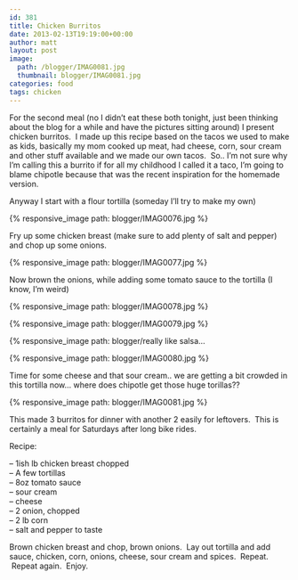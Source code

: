 ```yaml
---
id: 381
title: Chicken Burritos
date: 2013-02-13T19:19:00+00:00
author: matt
layout: post
image:
  path: /blogger/IMAG0081.jpg
  thumbnail: blogger/IMAG0081.jpg
categories: food
tags: chicken
---
```

For the second meal (no I didn&#8217;t eat these both tonight, just been thinking about the blog for a while and have the pictures sitting around) I present chicken burritos. &nbsp;I made up this recipe based on the tacos we used to make as kids, basically my mom cooked up meat, had cheese, corn, sour cream and other stuff available and we made our own tacos. &nbsp;So.. I&#8217;m not sure why I&#8217;m calling this a burrito if for all my childhood I called it a taco, I&#8217;m going to blame chipotle because that was the recent inspiration for the homemade version. 

Anyway I start with a flour tortilla (someday I&#8217;ll try to make my own)


{% responsive_image path: blogger/IMAG0076.jpg %}


Fry up some chicken breast (make sure to add plenty of salt and pepper) and chop up some onions.


{% responsive_image path: blogger/IMAG0077.jpg %}


Now brown the onions, while adding some&nbsp;tomato&nbsp;sauce to the tortilla (I know, I&#8217;m weird)


{% responsive_image path: blogger/IMAG0078.jpg %}





{% responsive_image path: blogger/IMAG0079.jpg %}


{% responsive_image path: blogger/really like salsa&#8230;


{% responsive_image path: blogger/IMAG0080.jpg %}


Time for some cheese and that sour cream.. we are getting a bit crowded in this tortilla now&#8230; where does chipotle get those huge torillas??


{% responsive_image path: blogger/IMAG0081.jpg %}


This made 3 burritos for dinner with another 2 easily for leftovers. &nbsp;This is certainly a meal for Saturdays after long bike rides.

Recipe:

&#8211; 1ish lb chicken breast chopped  
&#8211; A few tortillas  
&#8211; 8oz tomato sauce  
&#8211; sour cream  
&#8211; cheese  
&#8211; 2 onion, chopped  
&#8211; 2 lb corn  
&#8211; salt and pepper to taste

Brown chicken breast and chop, brown onions. &nbsp;Lay out tortilla and add sauce, chicken, corn, onions, cheese, sour cream and spices. &nbsp;Repeat. &nbsp;Repeat again. &nbsp;Enjoy.

